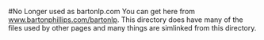 #No Longer used as bartonlp.com
You can get here from www.bartonphillips.com/bartonlp.
This directory does have many of the files used by other pages and many things are simlinked from this directory.


